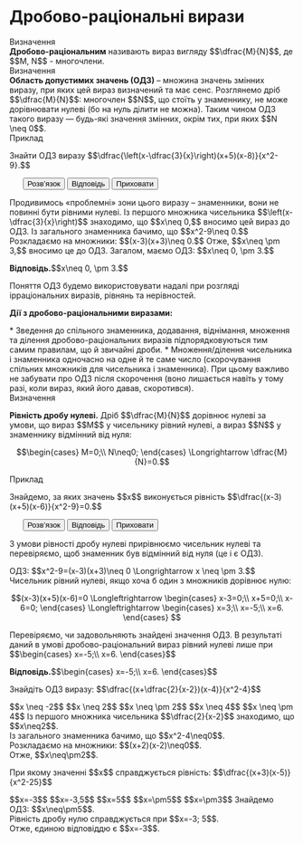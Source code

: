 # Дробово-рацiональнi вирази

<div class="space">
<div class="eoz-wrap">
<span class="eoz">Визначення</span> 
<div class="eoz-text">
<b>Дробово-раціональним</b> називають вираз вигляду $$\dfrac{M}{N}$$, де $$M, N$$ - многочлени.
</div>
</div>
</div>

<div class="space">
<div class="eoz-wrap">
<span class="eoz">Визначення</span> 
<div class="eoz-text">
<b>Область допустимих значень (ОДЗ)</b> – множина значень змінних виразу, при яких цей вираз визначений та має сенс. Розглянемо дріб $$\dfrac{M}{N}$$: многочлен $$N$$, що стоїть у знаменнику, не може дорівнювати нулеві (бо на нуль ділити не можна). Таким чином ОДЗ такого виразу — будь-які значення змінних, окрім тих, при яких $$N \neq 0$$.
</div>
</div>
</div>

<div class="space">
<div class="task-wrap">
<span class="task">Приклад</span>
<div class="task-text">
<p>Знайти ОДЗ виразу $$\dfrac{\left(x-\dfrac{3}{x}\right)(x+5)(x-8)}{x^2-9}.$$</p>

<p>
<ul class="nav-tab" id="pr">
<button class="btn" data-target="#decision" data-toggle="tab">Розв’язок</button>
<button class="btn" data-target="#answer" data-toggle="tab">Вiдповiдь</button>
<button class="btn" data-target="#hide" data-toggle="tab">Приховати</button>
</ul>

<div id="pr" class="tab-content">
  <div class="tab-pane" id="decision">
<p>Продивимось «проблемні» зони цього виразу – знаменники, вони не повинні бути рівними нулеві. Із першого множника чисельника $$\left(x-\dfrac{3}{x}\right)$$ знаходимо, що $$x\neq 0,$$ вносимо цей вираз до ОДЗ. Із загального знаменника бачимо, що $$x^2-9\neq 0.$$ Розкладаємо на множники: $$(x-3)(x+3)\neq 0.$$ Отже, $$x\neq \pm 3,$$ вносимо це до ОДЗ. Загалом, маємо ОДЗ: $$x\neq 0, \pm 3.$$</p>

  </div>
  <div class="tab-pane" id="answer"><p><b>Вiдповiдь.</b>$$x\neq 0, \pm 3.$$</p></div>
  <div class="tab-pane" id="hide"></div>
</div>
</p>

</div>
</div>
</div>

<p>Поняття ОДЗ будемо використовувати надалі при розгляді ірраціональних виразів, рівнянь та нерівностей.</p>

<p><b>Дії з дробово-раціональними виразами:</b></p>
* Зведення до спільного знаменника, додавання, віднімання, множення та ділення дробово-раціональних виразів підпорядковуються тим самим правилам, що й звичайні дроби.
* Множення/ділення чисельника і знаменника одночасно на одне й те саме число (скорочування спільних множників для чисельника і знаменника). При цьому важливо не забувати про ОДЗ після скорочення (воно лишається навіть у тому разі, коли вираз, який його давав, скоротився).

<div class="space">
</div>

<div class="space">
<div class="eoz-wrap">
<span class="eoz">Визначення</span> 
<div class="eoz-text">
<p><b>Рівність дробу нулеві.</b> Дріб $$\dfrac{M}{N}$$ дорівнює нулеві за умови, що вираз $$M$$ у чисельнику рівний нулеві, а вираз $$N$$ у знаменнику відмінний від нуля:</p>
<p align="center">$$\begin{cases}
	M=0;\\
	N\neq0;
	\end{cases}
	\Longrightarrow \dfrac{M}{N}=0.$$</p>
</div>
</div>
</div>

<div class="space">
<div class="task-wrap">
<span class="task">Приклад</span>
<div class="task-text">
<p>Знайдемо, за яких значень $$x$$ виконується рівність $$\dfrac{(x-3)(x+5)(x-6)}{x^2-9}=0.$$</p>

<p>
<ul class="nav-tab" id="pr1">
<button class="btn" data-target="#decision1" data-toggle="pill">Розв’язок</button>
<button class="btn" data-target="#answer1" data-toggle="pill">Вiдповiдь</button>
<button class="btn" data-target="#hide1" data-toggle="pill">Приховати</button>
</ul>

<div id="pr1" class="tab-content">
  <div class="tab-pane" id="decision1">
<p>З умови рівності дробу нулеві прирівнюємо чисельник нулеві та перевіряємо, щоб знаменник був відмінний від нуля (це і є ОДЗ).</p>
<p>ОДЗ: $$x^2-9=(x-3)(x+3)\neq 0 \Longrightarrow x \neq \pm 3.$$ Чисельник рівний нулеві, якщо хоча б один з множників дорівнює нулю:</p>
<p align="center">$$(x-3)(x+5)(x-6)=0 \Longleftrightarrow
	\begin{cases}
	x-3=0;\\
	x+5=0;\\
	x-6=0;
	\end{cases}
	\Longleftrightarrow
	\begin{cases}
	x=3;\\
	x=-5;\\
	x=6.
	\end{cases}
	$$
</p>
<p>Перевіряємо, чи задовольняють знайдені значення ОДЗ. В результаті даний в умові дробово-раціональний вираз рівний нулеві лише при 
	$$\begin{cases}
	x=-5;\\
	x=6.
	\end{cases}$$</p>
  </div>
  <div class="tab-pane" id="answer1"><p><b>Вiдповiдь.</b>$$\begin{cases}
	x=-5;\\
	x=6.
	\end{cases}$$</p></div>
  <div class="tab-pane" id="hide1"></div>
</div>
</p>

</div>
</div>
</div>

<div class="space"></div>

<quiz correctLabel="correct" incorrectLabel="incorrect" checkLabel="check">
    <question text="">
        <p>Знайдіть ОДЗ виразу: $$\dfrac{(x+\dfrac{2}{x-2})(x-4)}{x^2-4}$$</p>
        <answer> $$x \neq -2$$</answer>
        <answer> $$x \neq 2$$</answer>
        <answer correct> $$x \neq \pm 2$$</answer>
        <answer> $$x \neq 4$$</answer>
        <answer> $$x \neq \pm 4$$</answer>
        <explanation>
         Із першого множника чисельника $$\dfrac{2}{x-2}$$ знаходимо, що $$x\neq2$$.<br>Із загального знаменника бачимо, що $$x^2-4\neq0$$.<br>Розкладаємо на множники: $$(x+2)(x-2)\neq0$$.<br>Отже, $$x\neq\pm2$$.
        </explanation>
    </question>
    <question text="">
        <p>При якому значенні $$x$$ справджується рівність: $$\dfrac{(x+3)(x-5)}{x^2-25}$$</p>
        <answer correct> $$x=-3$$</answer>
        <answer> $$x=-3,5$$</answer>
        <answer> $$x=5$$</answer>
        <answer> $$x=\pm5$$</answer>
        <answer> $$x=\pm3$$</answer>
        <explanation>
        Знайдемо ОДЗ: $$x\neq\pm5$$.<br>Рівність дробу нулю справджується при $$x=-3; 5$$.<br>Отже, єдиною відповіддю є $$x=-3$$.
        </explanation>
    </question>
</quiz>